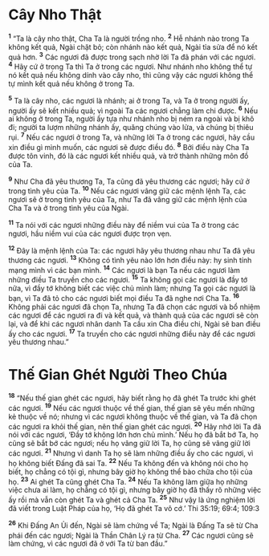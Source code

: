 # Cây Nho Thật
<sup><b>1</b></sup> “Ta là cây nho thật, Cha Ta là người trồng nho. <sup><b>2</b></sup> Hễ nhánh nào trong Ta không kết quả, Ngài chặt bỏ; còn nhánh nào kết quả, Ngài tỉa sửa để nó kết quả hơn. <sup><b>3</b></sup> Các ngươi đã được trong sạch nhờ lời Ta đã phán với các ngươi. <sup><b>4</b></sup> Hãy cứ ở trong Ta thì Ta ở trong các ngươi. Như nhánh nho không thể tự nó kết quả nếu không dính vào cây nho, thì cũng vậy các ngươi không thể tự mình kết quả nếu không ở trong Ta.

<sup><b>5</b></sup> Ta là cây nho, các ngươi là nhánh; ai ở trong Ta, và Ta ở trong người ấy, người ấy sẽ kết nhiều quả; vì ngoài Ta các ngươi chẳng làm chi được. <sup><b>6</b></sup> Nếu ai không ở trong Ta, người ấy tựa như nhánh nho bị ném ra ngoài và bị khô đi; người ta lượm những nhánh ấy, quăng chúng vào lửa, và chúng bị thiêu rụi. <sup><b>7</b></sup> Nếu các ngươi ở trong Ta, và những lời Ta ở trong các ngươi, hãy cầu xin điều gì mình muốn, các ngươi sẽ được điều đó. <sup><b>8</b></sup> Bởi điều này Cha Ta được tôn vinh, đó là các ngươi kết nhiều quả, và trở thành những môn đồ của Ta.

<sup><b>9</b></sup> Như Cha đã yêu thương Ta, Ta cũng đã yêu thương các ngươi; hãy cứ ở trong tình yêu của Ta. <sup><b>10</b></sup> Nếu các ngươi vâng giữ các mệnh lệnh Ta, các ngươi sẽ ở trong tình yêu của Ta, như Ta đã vâng giữ các mệnh lệnh của Cha Ta và ở trong tình yêu của Ngài.

<sup><b>11</b></sup> Ta nói với các ngươi những điều này để niềm vui của Ta ở trong các ngươi, hầu niềm vui của các ngươi được trọn vẹn.

<sup><b>12</b></sup> Ðây là mệnh lệnh của Ta: các ngươi hãy yêu thương nhau như Ta đã yêu thương các ngươi. <sup><b>13</b></sup> Không có tình yêu nào lớn hơn điều này: hy sinh tính mạng mình vì các bạn mình. <sup><b>14</b></sup> Các ngươi là bạn Ta nếu các ngươi làm những điều Ta truyền cho các ngươi. <sup><b>15</b></sup> Ta không gọi các ngươi là đầy tớ nữa, vì đầy tớ không biết các việc chủ mình làm; nhưng Ta gọi các ngươi là bạn, vì Ta đã tỏ cho các ngươi biết mọi điều Ta đã nghe nơi Cha Ta. <sup><b>16</b></sup> Không phải các ngươi đã chọn Ta, nhưng Ta đã chọn các ngươi và bổ nhiệm các ngươi để các ngươi ra đi và kết quả, và thành quả của các ngươi sẽ còn lại, và để khi các ngươi nhân danh Ta cầu xin Cha điều chi, Ngài sẽ ban điều ấy cho các ngươi. <sup><b>17</b></sup> Ta truyền cho các ngươi những điều này để các ngươi yêu thương nhau.”

# Thế Gian Ghét Người Theo Chúa
<sup><b>18</b></sup> “Nếu thế gian ghét các ngươi, hãy biết rằng họ đã ghét Ta trước khi ghét các ngươi. <sup><b>19</b></sup> Nếu các ngươi thuộc về thế gian, thế gian sẽ yêu mến những kẻ thuộc về nó; nhưng vì các ngươi không thuộc về thế gian, và Ta đã chọn các ngươi ra khỏi thế gian, nên thế gian ghét các ngươi. <sup><b>20</b></sup> Hãy nhớ lời Ta đã nói với các ngươi, ‘Ðầy tớ không lớn hơn chủ mình.’ Nếu họ đã bắt bớ Ta, họ cũng sẽ bắt bớ các ngươi; nếu họ vâng giữ lời Ta, họ cũng sẽ vâng giữ lời các ngươi. <sup><b>21</b></sup> Nhưng vì danh Ta họ sẽ làm những điều ấy cho các ngươi, vì họ không biết Ðấng đã sai Ta. <sup><b>22</b></sup> Nếu Ta không đến và không nói cho họ biết, họ chẳng có tội gì, nhưng bây giờ họ không thể bào chữa cho tội của họ. <sup><b>23</b></sup> Ai ghét Ta cũng ghét Cha Ta. <sup><b>24</b></sup> Nếu Ta không làm giữa họ những việc chưa ai làm, họ chẳng có tội gì, nhưng bây giờ họ đã thấy rõ những việc ấy rồi mà vẫn còn ghét Ta và ghét cả Cha Ta. <sup><b>25</b></sup> Như vậy là ứng nghiệm lời đã viết trong Luật Pháp của họ, ‘Họ đã ghét Ta vô cớ.’ Thi 35:19; 69:4; 109:3

<sup><b>26</b></sup> Khi Ðấng An Ủi đến, Ngài sẽ làm chứng về Ta; Ngài là Ðấng Ta sẽ từ Cha phái đến các ngươi; Ngài là Thần Chân Lý ra từ Cha. <sup><b>27</b></sup> Các ngươi cũng sẽ làm chứng, vì các ngươi đã ở với Ta từ ban đầu.”

